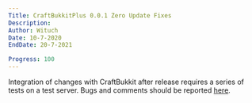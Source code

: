 ```yaml
---
Title: CraftBukkitPlus 0.0.1 Zero Update Fixes
Description:
Author: Wituch
Date: 10-7-2020
EndDate: 20-7-2021

Progress: 100
---
```


Integration of changes with CraftBukkit after release requires a series of tests on a test server. Bugs and comments should be reported [here](https://bitbucket.org/minecraftplus/craftbukkitplus/issues).
